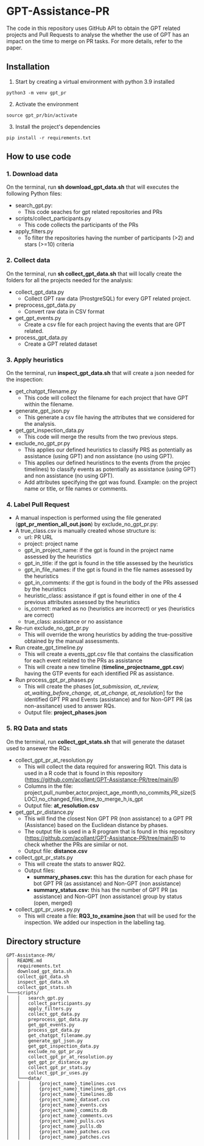 # GPT-Assistance-PR
The code in this repository uses GitHub API to obtain the GPT related projects and Pull Requests to analyse the whether the use of GPT has an impact on the time to merge on PR tasks. For more details, refer to the paper.

## Installation

1. Start by creating a virtual environment with python 3.9 installed
```Shell
python3 -m venv gpt_pr
``` 

2. Activate the environment
```Shell
source gpt_pr/bin/activate
``` 

3. Install the project's dependencies
```Shell
pip install -r requirements.txt
```
## How to use code
### 1. Download data
On the terminal, run **sh download_gpt_data.sh** that will executes the following Python files:
  - search_gpt.py:
    * This code seaches for gpt related repositories and PRs
  - scripts/collect_participants.py
    * This code collects the participants of the PRs
  - apply_filters.py
    * To filter the repositories having the number of participants (>2) and stars (>=10) criteria
### 2. Collect data
On the terminal, run **sh collect_gpt_data.sh** that will locally create the folders for all the projects needed for the analysis:
  - collect_gpt_data.py
    * Collect GPT raw data (ProstgreSQL) for every GPT related project. 
  - preprocess_gpt_data.py
    * Convert raw data in CSV format 
  - get_gpt_events.py
    * Create a csv file for each project having the events that are GPT related.
  - process_gpt_data.py
    * Create a GPT related  dataset
### 3. Apply heuristics
On the terminal, run **inspect_gpt_data.sh** that will create a json needed for the inspection:
  - get_chatgpt_filename.py
    * This code will collect the filename for each project that have GPT within the filename.
  - generate_gpt_json.py
    * This generate a csv file having the attributes that we considered for the analysis.
  - get_gpt_inspection_data.py
    * This code will merge the results from the two previous steps.
  - exclude_no_gpt_pr.py
    * This applies our defined heuristics to classify PRS as potentially as assistance (using GPT) and non assistance (no using GPT).
    * This applies our defined heuristincs to the events (from the projec timelines) to classify events as potentially as assistance (using GPT) and non assistance (no using GPT).
    * Add attributes specifying the gpt was found. Example: on the project name or title, or file names or comments.
### 4. Label Pull Request
- A manual inspection is performed using the file generated (**gpt_pr_mention_all_out.json**) by exclude_no_gpt_pr.py:  
- A true_class.csv is manually created whose structure is:
  * url: PR URL
  * project: project name
  * gpt_in_project_name: if the gpt is found in the project name assessed by the heuristics
  * gpt_in_title: if the gpt is found in the title assessed by the heuristics
  * gpt_in_file_names: if the gpt is found in the file names assessed by the heuristics
  * gpt_in_comments: if the gpt is found in the body of the PRs assessed by the heuristics
  * heuristic_class: assistance if gpt is found either in one of the 4 previous attributes assessed by the heuristics
  * is_correct: marked as no (heuristics are incorrect) or yes (heuristics are correct)
  * true_class: assistance or no assistance
- Re-run exclude_no_gpt_pr.py
  * This will override the wrong heuristics by adding the true-possitive obtained by the manual assessments.
- Run create_gpt_timeline.py
  * This will create a events_gpt.csv file that contains the classification for each event related to the PRs as assistance
  * This will create a new timeline (**timeline_projectname_gpt.csv**) having the GTP events for each identified PR as assistance.
- Run process_gpt_pr_phases.py
  * This will create the phases [*at_submission, at_review, at_waiting_before_change, at_at_change, at_resolution*] for the identified GPT PR and Events (assistance) and for Non-GPT PR (as non-assitance) used to answer RQs.
  * Output file: **project_phases.json**
### 5. RQ Data and stats
On the terminal, run **collect_gpt_stats.sh** that will generate the dataset used to ansewer the RQs:
- collect_gpt_pr_at_resolution.py
  * This will collect the data required for answering RQ1. This data is used in a R code that is found in this repository (https://github.com/acollant/GPT-Assistance-PR/tree/main/R)
  * Columns in the file: project,pull_number,actor,project_age_month,no_commits,PR_size(SLOC),no_changed_files,time_to_merge_h,is_gpt
  * Output file: **at_resolution.csv**
- get_gpt_pr_distance.py
  * This will find the closest Non GPT PR (non assistance) to a GPT PR (Assistance) based on the Euclidean distance by phases.
  * The output file is used in a R program that is found in this repository (https://github.com/acollant/GPT-Assistance-PR/tree/main/R) to check whether the PRs are similar or not.
  * Output file: **distance.csv**
- collect_gpt_pr_stats.py
  * This will create the stats to answer RQ2.
  * Output files:
    * **summary_phases.csv:** this has the duration for each phase for bot GPT PR (as assistance) and Non-GPT (non assistance)
    * **summary_status.csv:** this has the number of GPT PR (as assistance) and Non-GPT (non assistance) group by status (open, merged)
- collect_gpt_pr_uses.py.py
  * This will create a file: **RQ3_to_examine.json** that will be used for the inspection. We added our inspection in the labelling tag.
  
## Directory structure
```
GPT-Assistance-PR/
│   README.md
│   requirements.txt    
│   download_gpt_data.sh
│   collect_gpt_data.sh
│   inspect_gpt_data.sh
│   collect_gpt_stats.sh 
└───scripts/
│   │   search_gpt.py
│   │   collect_participants.py
│   │   apply_filters.py
│   │   collect_gpt_data.py
│   │   preprocess_gpt_data.py 
│   │   get_gpt_events.py
│   │   process_gpt_data.py
│   │   get_chatgpt_filename.py
│   │   generate_gpt_json.py
│   │   get_gpt_inspection_data.py
│   │   exclude_no_gpt_pr.py
│   │   collect_gpt_pr_at_resolution.py
│   │   get_gpt_pr_distance.py
│   │   collect_gpt_pr_stats.py 
│   │   collect_gpt_pr_uses.py
│   └───data/
│   │   │   {project_name}_timelines.cvs
│   │   │   {project_name}_timelines_gpt.cvs
│   │   │   {project_name}_timelines.db
│   │   │   {project_name}_dataset.cvs
│   │   │   {project_name}_events.cvs
│   │   │   {project_name}_commits.db
│   │   │   {project_name}_comments.cvs
│   │   │   {project_name}_pulls.cvs
│   │   │   {project_name}_pulls.db
│   │   │   {project_name}_patches.cvs
│   │   │   {project_name}_patches.cvs


```

